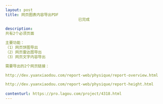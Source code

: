 ```yaml
---                
layout: post       
title: 网页图表内容导出PDF
                                已完成
           
description: 
共有2个必须页面

主要功能：
（1）网页饼图导出
（2）网页雷达图导出
（3）网页文字内容导出

需要导出的2个网页链接：

http://dev.yuanxiaodou.com/report-web/physique/report-overview.html

http://dev.yuanxiaodou.com/report-web/physique/report-height.html
     
contenturl: https://pro.lagou.com/project/4318.html      
---                 
```


